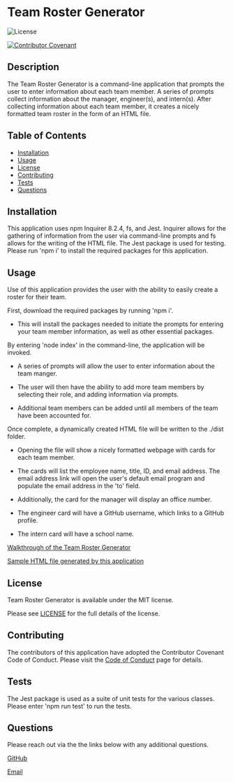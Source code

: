 
# Team Roster Generator

![License](https://img.shields.io/badge/license-MIT-blue.svg)

[![Contributor Covenant](https://img.shields.io/badge/Contributor%20Covenant-2.1-4baaaa.svg)](code_of_conduct.md)

## Description

The Team Roster Generator is a command-line application that prompts the user to enter information about each team member. A series of prompts collect information about the manager, engineer(s), and intern(s). After collecting information about each team member, it creates a nicely formatted team roster in the form of an HTML file. 

## Table of Contents

- [Installation](#installation)
- [Usage](#usage)
- [License](#license)
- [Contributing](#contributing)
- [Tests](#tests)
- [Questions](#questions)

## Installation 

This application uses npm Inquirer 8.2.4, fs, and Jest. Inquirer allows for the gathering of information from the user via command-line prompts and fs allows for the writing of the HTML file. The Jest package is used for testing. Please run 'npm i' to install the required packages for this application.

## Usage 

Use of this application provides the user with the ability to easily create a roster for their team.

First, download the required packages by running 'npm i'.

* This will install the packages needed to initiate the prompts for entering your team member information, as well as other essential packages.

By entering 'node index' in the command-line, the application will be invoked.

* A series of prompts will allow the user to enter information about the team manger.

* The user will then have the ability to add more team members by selecting their role, and adding information via prompts.

* Additional team members can be added until all members of the team have been accounted for.

Once complete, a dynamically created HTML file will be written to the ./dist folder.

* Opening the file will show a nicely formatted webpage with cards for each team member.

* The cards will list the employee name, title, ID, and email address. The email address link will open the user's default email program and populate the email address in the 'to' field.

* Additionally, the card for the manager will display an office number. 

* The engineer card will have a GitHub username, which links to a GitHub profile. 

* The intern card will have a school name.

[Walkthrough of the Team Roster Generator](https://drive.google.com/file/d/1l__u6dmc67J-G2aO0Ilu-7XdHAw4gZmD/view)

[Sample HTML file generated by this application](./dist/index.html)

## License 

Team Roster Generator is available under the MIT license.

Please see [LICENSE](./LICENSE) for the full details of the license.

## Contributing 

The contributors of this application have adopted the Contributor Covenant Code of Conduct. Please visit the [Code of Conduct](./CODE_OF_CONDUCT) page for details.

## Tests 

The Jest package is used as a suite of unit tests for the various classes. Please enter 'npm run test' to run the tests. 

## Questions 

Please reach out via the the links below with any additional questions. 

[GitHub](https://github.com/smdann)

[Email](mailto:smdann17@gmail.com)
